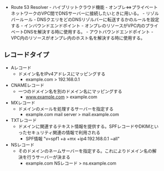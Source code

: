   - Route 53 Resolver
        - ハイブリットクラウド機能
            - オンブレ⇔プライベートネットワークのVPC間でDNSサーバーに接続したいときに用いる。
            - リゾルバールール
                - DNSクエリをどのDNSリゾルバーに転送するかのルールを設定する
            - インバウンドエンドポイント
                - オンプレのリソースがVPC内のプライベートDNSを解決する時に使用する。
            - アウトバウンドエンドポイント
                - VPC内のリソースがオンプレ内のホスト名を解決する時に使用する。

## レコードタイプ
- Aレコード
	- ドメイン名をIPv4アドレスにマッピングする
		- example.com > 192.168.0.1
- CNAMEレコード
	- 一つのドメイン名を別のドメイン名にマッピングする
		- www.example.com > example.com
- MXレコード
	- ドメインのメールを処理するサーバーを指定する
		- example.com mail server > mail.example.com
- TXTレコード
	- ドメインに関連するテキスト情報を提供する。SPFレコードやDKIMといったセキュリティ関連の情報で利用される
		-   SPF情報 "v=spf1 +a +mx +ip4:192.168.0.1 ~all"
- NSレコード
	- そのドメインのネームサーバーを指定する。これによりドメイン名の解決を行うサーバーが決まる
		- example.com NSレコード > ns.example.com